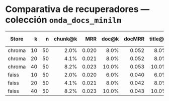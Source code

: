 # Comparativa de recuperadores — colección `onda_docs_minilm`

| Store | k | n | chunk@k | MRR | doc@k | docMRR | title@k | text@k | p50 ms | p95 ms | mean ms | eval_dir |
|---|---:|---:|---:|---:|---:|---:|---:|---:|---:|---:|---:|---|
| chroma | 10 | 50 | 2.0% | 0.020 | 8.0% | 0.052 | 8.0% | 0.0% | 21.0 | 35.7 | 28.8 | C:\Users\vcaruncho\CascadeProjects\tfm_chatbot\models\chroma\onda_docs_minilm\eval\20250906T164302Z |
| chroma | 20 | 50 | 4.1% | 0.021 | 8.0% | 0.052 | 8.0% | 0.0% | 22.0 | 32.7 | 24.6 | C:\Users\vcaruncho\CascadeProjects\tfm_chatbot\models\chroma\onda_docs_minilm\eval\20250906T164302Z |
| chroma | 40 | 50 | 8.2% | 0.023 | 10.0% | 0.053 | 10.0% | 0.0% | 21.1 | 43.1 | 24.1 | C:\Users\vcaruncho\CascadeProjects\tfm_chatbot\models\chroma\onda_docs_minilm\eval\20250906T164302Z |
| faiss | 10 | 50 | 2.0% | 0.020 | 6.0% | 0.040 | 6.0% | 0.0% | 17.7 | 32.7 | 21.1 | C:\Users\vcaruncho\CascadeProjects\tfm_chatbot\models\faiss\onda_docs_minilm\eval\20250906T164302Z |
| faiss | 20 | 50 | 4.1% | 0.021 | 8.0% | 0.042 | 8.0% | 0.0% | 19.2 | 31.4 | 21.3 | C:\Users\vcaruncho\CascadeProjects\tfm_chatbot\models\faiss\onda_docs_minilm\eval\20250906T164302Z |
| faiss | 40 | 50 | 8.2% | 0.023 | 10.0% | 0.043 | 10.0% | 0.0% | 19.7 | 30.4 | 23.8 | C:\Users\vcaruncho\CascadeProjects\tfm_chatbot\models\faiss\onda_docs_minilm\eval\20250906T164302Z |
